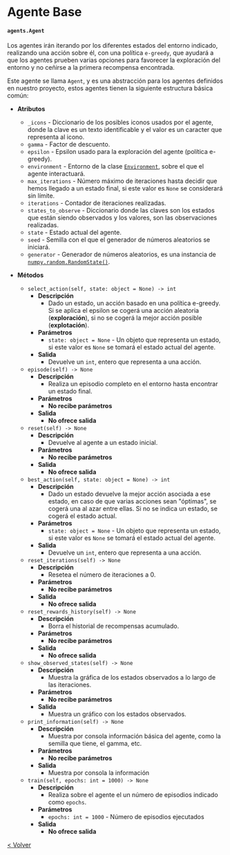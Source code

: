 # Agente Base
#### `agents.Agent`

Los agentes irán iterando por los diferentes estados del entorno indicado, realizando una acción sobre él, con una 
política `e-greedy`, que ayudará a que los agentes prueben varias opciones para favorecer la exploración del entorno y 
no ceñirse a la primera recompensa encontrada.

Este agente se llama `Agent`, y es una abstracción para los agentes definidos en nuestro proyecto, estos agentes tienen 
la  siguiente estructura básica común:

* **Atributos**
    * `_icons` - Diccionario de los posibles iconos usados por el agente, donde la clave es un texto identificable y el
    valor es un caracter que representa al icono.
    * `gamma` - Factor de descuento.
    * `epsilon` - Epsilon usado para la exploración del agente (política e-greedy).
    * `environment` - Entorno de la clase [`Environment`](../environments/environment.md), sobre el que el agente
    interactuará.
    * `max_iterations` - Número máximo de iteraciones hasta decidir que hemos llegado a un estado final, si este valor
    es `None` se considerará sin límite.
    * `iterations` - Contador de iteraciones realizadas.
    * `states_to_observe` - Diccionario donde las claves son los estados que están siendo observados y los valores, son 
    las observaciones realizadas.
    * `state` - Estado actual del agente.
    * `seed` - Semilla con el que el generador de números aleatorios se iniciará.
    * `generator` - Generador de números aleatorios, es una instancia de
    [`numpy.random.RandomState()`](https://docs.scipy.org/doc/numpy/reference/generated/numpy.random.RandomState.html).
    
* **Métodos**
    * `select_action(self, state: object = None) -> int`
        * **Descripción**
            * Dado un estado, un acción basado en una política e-greedy. Si se aplica el epsilon se cogerá una acción 
            aleatoria (**exploración**), si no se cogerá la mejor acción posible (**explotación**).
        * **Parámetros**
            * `state: object = None` - Un objeto que representa un estado, si este valor es `None` se tomará el estado
            actual del agente.
        * **Salida**
            * Devuelve un `int`, entero que representa a una acción.
    * `episode(self) -> None`
        * **Descripción**
            * Realiza un episodio completo en el entorno hasta encontrar un estado final. 
        * **Parámetros**
            * **No recibe parámetros**
        * **Salida**
            * **No ofrece salida**
    * `reset(self) -> None`
        * **Descripción**
            * Devuelve al agente a un estado inicial.
        * **Parámetros**
            * **No recibe parámetros**
        * **Salida**
            * **No ofrece salida**
    * `best_action(self, state: object = None) -> int`
        * **Descripción**
            * Dado un estado devuelve la mejor acción asociada a ese estado, en caso de que varias acciones sean
            "óptimas", se cogerá una al azar entre ellas. Si no se indica un estado, se cogerá el estado actual.
        * **Parámetros**
            * `state: object = None` - Un objeto que representa un estado, si este valor es `None` se tomará el estado
            actual del agente.
        * **Salida**
            * Devuelve un `int`, entero que representa a una acción. 
    * `reset_iterations(self) -> None`
        * **Descripción**
            * Resetea el número de iteraciones a 0.
        * **Parámetros**
            * **No recibe parámetros**
        * **Salida**
            * **No ofrece salida**
    * `reset_rewards_history(self) -> None`
        * **Descripción**
            * Borra el historial de recompensas acumulado.
        * **Parámetros**
            * **No recibe parámetros**
        * **Salida**
            * **No ofrece salida**
    * `show_observed_states(self) -> None`
        * **Descripción**
            * Muestra la gráfica de los estados observados a lo largo de las iteraciones.
        * **Parámetros**
            * **No recibe parámetros**
        * **Salida**
            * Muestra un gráfico con los estados observados.
    * `print_information(self) -> None`
        * **Descripción**
            * Muestra por consola información básica del agente, como la semilla que tiene, el gamma, etc.
        * **Parámetros**
            * **No recibe parámetros**
        * **Salida**
            * Muestra por consola la información
    * `train(self, epochs: int = 1000) -> None`
        * **Descripción**
            * Realiza sobre el agente el un número de episodios indicado como `epochs`.
        * **Parámetros**
            * `epochs: int = 1000` - Número de episodios ejecutados
        * **Salida**
            * **No ofrece salida**
 
[< Volver](index.md)